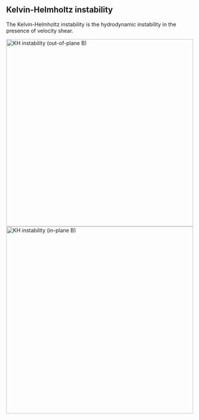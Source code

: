 ## Kelvin-Helmholtz instability

The Kelvin-Helmholtz instability is the hydrodynamic instability in the presence of velocity shear.

<img src="../../imgs/KHI/khi_movie_perp.gif" alt="KH instability (out-of-plane B)" width="500px"> <img src="../../imgs/KHI/khi_movie_oblique.gif" alt="KH instability (in-plane B)" width="500px">
